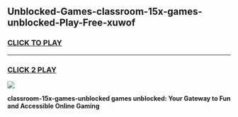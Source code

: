 
## Unblocked-Games-classroom-15x-games-unblocked-Play-Free-xuwof
<h3>
<a href="https://premium76.site?title=classroom-15x-games-unblocked&ref=21A">CLICK TO PLAY</a></h3>
<hr>

<h3>
<a href="https://premium76.site?title=classroom-15x-games-unblocked&ref=21A">CLICK 2 PLAY</a>
  
</h3>

<a href="https://premium76.site?title=classroom-15x-games-unblocked&ref=21A"><img src="https://clearcache.store/games.png"></a>


**classroom-15x-games-unblocked games unblocked: Your Gateway to Fun and Accessible Online Gaming**
